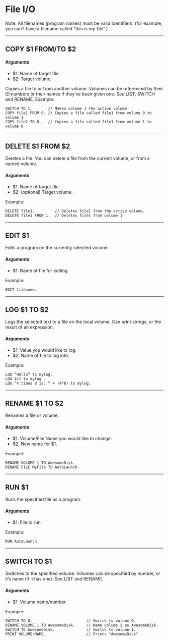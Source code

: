 File I/O
========

Note: All filenames (program names) must be valid Identifiers.  (for example, you can't have a filename called "this is my-file".)

***

## COPY $1 FROM/TO $2

#### Arguments
* $1: Name of target file.
* $2: Target volume.

Copies a file to or from another volume. Volumes can be referenced by their ID numbers or their names if they’ve been given one. See LIST, SWITCH and RENAME.
Example:

    SWITCH TO 1.       // Makes volume 1 the active volume
    COPY file1 FROM 0. // Copies a file called file1 from volume 0 to volume 1
    COPY file2 TO 0.   // Copies a file called file1 from volume 1 to volume 0

***

## DELETE $1 FROM $2

Deletes a file. You can delete a file from the current volume, or from a named volume.

#### Arguments
* $1: Name of target file.
* $2: (optional) Target volume.

Example:

    DELETE file1.         // Deletes file1 from the active volume.
    DELETE file1 FROM 1.  // Deletes file1 from volume 1

***

## EDIT $1

Edits a program on the currently selected volume.

#### Arguments
* $1: Name of file for editing.

Example:

    EDIT filename.

***

## LOG $1 TO $2

Logs the selected text to a file on the local volume. Can print strings, or the result of an expression.

#### Arguments
* $1: Value you would like to log.
* $2: Name of file to log into.

Example:

    LOG “Hello” to mylog.
    LOG 4+1 to mylog .
    LOG “4 times 8 is: “ + (4*8) to mylog.

***

## RENAME $1 TO $2

Renames a file or volume.

#### Arguments
* $1: Volume/File Name you would like to change.
* $2: New name for $1.

Example:

    RENAME VOLUME 1 TO AwesomeDisk
    RENAME FILE MyFile TO AutoLaunch.

***

## RUN $1

Runs the specified file as a program.

#### Arguments
* $1: File to run

Example:

    RUN AutoLaunch.

***

## SWITCH TO $1

Switches to the specified volume. Volumes can be specified by number, or it’s name (if it has one). See LIST and RENAME.

#### Arguments
* $1: Volume name/number

Example:

    SWITCH TO 0.                        // Switch to volume 0.
    RENAME VOLUME 1 TO AwesomeDisk.     // Name volume 1 as AwesomeDisk.
    SWITCH TO AwesomeDisk.              // Switch to volume 1.
    PRINT VOLUME:NAME.                  // Prints "AwesomeDisk".

